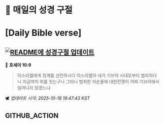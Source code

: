 # 🙏 매일의 성경 구절
# [Daily Bible verse]
## [![README에 성경구절 업데이트](https://github.com/DONGSUKA/first_test/actions/workflows/update-readme-bible.yml/badge.svg)](https://github.com/DONGSUKA/first_test/actions/workflows/update-readme-bible.yml)
<!-- START_BIBLE_VERSE -->
📖 **호세아 10:9**
> 이스라엘에게 징계를 선언하시다 이스라엘아 네가 기브아 시대로부터 범죄하더니 지금까지 죄를 짓는구나 그러니 범죄한 자손들에 대한전쟁이 어찌 기브아에서 일어나지 않겠느냐

🕊️ _업데이트 시각: 2025-10-18 19:47:43 KST_
  <!-- END_BIBLE_VERSE -->
## GITHUB_ACTION
